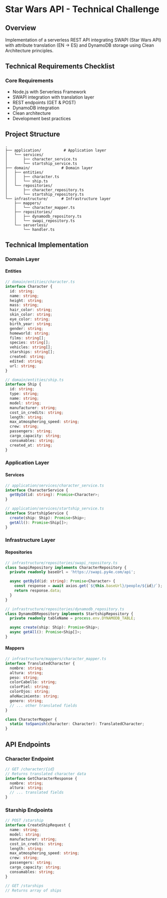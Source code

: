 # Star Wars API - Technical Challenge

## Overview
Implementation of a serverless REST API integrating SWAPI (Star Wars API) with attribute translation (EN -> ES) and DynamoDB storage using Clean Architecture principles.

## Technical Requirements Checklist

### Core Requirements 
- Node.js with Serverless Framework
- SWAPI integration with translation layer
- REST endpoints (GET & POST)
- DynamoDB integration
- Clean architecture
- Development best practices


## Project Structure
```
.
├── application/          # Application layer
│   └── services/
│       ├── character_service.ts
│       └── startship_service.ts
├── domain/              # Domain layer
│   ├── entities/
│   │   ├── character.ts
│   │   └── ship.ts
│   └── repositories/
│       ├── character_repository.ts
│       └── startship_repository.ts
└── infrastructure/      # Infrastructure layer
    ├── mappers/
    │   └── character_mapper.ts
    ├── repositories/
    │   ├── dynamodb_repository.ts
    │   └── swapi_repository.ts
    └── serverless/
        └── handler.ts
```

## Technical Implementation

### Domain Layer

#### Entities
```typescript
// domain/entities/character.ts
interface Character {
  id: string;
  name: string;
  height: string;
  mass: string;
  hair_color: string;
  skin_color: string;
  eye_color: string;
  birth_year: string;
  gender: string;
  homeworld: string;
  films: string[];
  species: string[];
  vehicles: string[];
  starships: string[];
  created: string;
  edited: string;
  url: string;
}

// domain/entities/ship.ts
interface Ship {
  id: string;
  type: string;
  name: string;
  model: string;
  manufacturer: string;
  cost_in_credits: string;
  length: string;
  max_atmosphering_speed: string;
  crew: string;
  passengers: string;
  cargo_capacity: string;
  consumables: string;
  created_at: string;
}
```

### Application Layer

#### Services
```typescript
// application/services/character_service.ts
interface CharacterService {
  getById(id: string): Promise<Character>;
}

// application/services/startship_service.ts
interface StartshipService {
  create(ship: Ship): Promise<Ship>;
  getAll(): Promise<Ship[]>;
}
```

### Infrastructure Layer

#### Repositories
```typescript
// infrastructure/repositories/swapi_repository.ts
class SwapiRepository implements CharacterRepository {
  private readonly baseUrl = 'https://swapi.py4e.com/api';

  async getById(id: string): Promise<Character> {
    const response = await axios.get(`${this.baseUrl}/people/${id}/`);
    return response.data;
  }
}

// infrastructure/repositories/dynamodb_repository.ts
class DynamoDBRepository implements StartshipRepository {
  private readonly tableName = process.env.DYNAMODB_TABLE;

  async create(ship: Ship): Promise<Ship>;
  async getAll(): Promise<Ship[]>;
}
```

#### Mappers
```typescript
// infrastructure/mappers/character_mapper.ts
interface TranslatedCharacter {
  nombre: string;
  altura: string;
  peso: string;
  colorCabello: string;
  colorPiel: string;
  colorOjos: string;
  añoNacimiento: string;
  genero: string;
  // ... other translated fields
}

class CharacterMapper {
  static toSpanish(character: Character): TranslatedCharacter;
}
```

## API Endpoints

### Character Endpoint
```typescript
// GET /character/{id}
// Returns translated character data
interface GetCharacterResponse {
  nombre: string;
  altura: string;
  // ... translated fields
}
```

### Starship Endpoints
```typescript
// POST /starship
interface CreateShipRequest {
  name: string;
  model: string;
  manufacturer: string;
  cost_in_credits: string;
  length: string;
  max_atmosphering_speed: string;
  crew: string;
  passengers: string;
  cargo_capacity: string;
  consumables: string;
}

// GET /starships
// Returns array of ships
```



